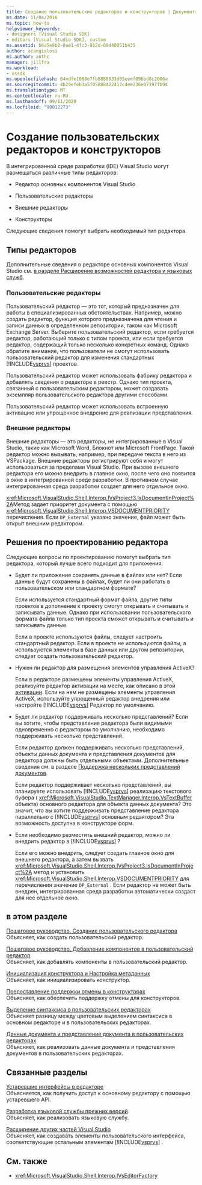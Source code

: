 ```yaml
---
title: Создание пользовательских редакторов и конструкторов | Документация Майкрософт
ms.date: 11/04/2016
ms.topic: how-to
helpviewer_keywords:
- designers [Visual Studio SDK]
- editors [Visual Studio SDK], custom
ms.assetid: b6a5e8b2-0ae1-4fc3-812d-09d40051b435
author: acangialosi
ms.author: anthc
manager: jillfra
ms.workload:
- vssdk
ms.openlocfilehash: 64edfe1088e7fb8888933d85eeef096bd8c2006a
ms.sourcegitcommit: 4b29efeb3a5f05888422417c4ee236e07197fb94
ms.translationtype: MT
ms.contentlocale: ru-RU
ms.lasthandoff: 09/11/2020
ms.locfileid: "90012273"
---
```

# <a name="create-custom-editors-and-designers"></a>Создание пользовательских редакторов и конструкторов

В интегрированной среде разработки (IDE) Visual Studio могут размещаться различные типы редакторов:

- Редактор основных компонентов Visual Studio

- Пользовательские редакторы

- Внешние редакторы

- Конструкторы

Следующие сведения помогут выбрать необходимый тип редактора.

## <a name="types-of-editor"></a>Типы редакторов

Дополнительные сведения о редакторе основных компонентов Visual Studio см. [в разделе Расширение возможностей редактора и языковых служб](../extensibility/extending-the-editor-and-language-services.md).

### <a name="custom-editors"></a>Пользовательские редакторы
 Пользовательский редактор — это тот, который предназначен для работы в специализированных обстоятельствах. Например, можно создать редактор, функция которого предназначена для чтения и записи данных в определенном репозитории, таком как Microsoft Exchange Server. Выберите пользовательский редактор, если требуется редактор, работающий только с типом проекта, или если требуется редактор, содержащий только несколько конкретных команд. Однако обратите внимание, что пользователи не смогут использовать пользовательский редактор для изменения стандартных [!INCLUDE[vsprvs](../code-quality/includes/vsprvs_md.md)] проектов.

 Пользовательский редактор может использовать фабрику редактора и добавлять сведения о редакторе в реестр. Однако тип проекта, связанный с пользовательским редактором, может создавать экземпляр пользовательского редактора другими способами.

 Пользовательский редактор может использовать встроенную активацию или упрощенное внедрение для реализации представления.

### <a name="external-editors"></a>Внешние редакторы
 Внешние редакторы — это редакторы, не интегрированные в Visual Studio, такие как Microsoft Word, Блокнот или Microsoft FrontPage. Такой редактор можно вызывать, например, при передаче текста в него из VSPackage. Внешние редакторы регистрируют себя и могут использоваться за пределами Visual Studio. При вызове внешнего редактора его можно внедрить в главное окно, после чего оно появится в окне в интегрированной среде разработки. В противном случае интегрированная среда разработки создает для него отдельное окно.

 <xref:Microsoft.VisualStudio.Shell.Interop.IVsProject3.IsDocumentInProject%2A>Метод задает приоритет документа с помощью <xref:Microsoft.VisualStudio.Shell.Interop.VSDOCUMENTPRIORITY> перечисления. Если `DP_External` указано значение, файл может быть открыт внешним редактором.

## <a name="editor-design-decisions"></a>Решения по проектированию редактора
 Следующие вопросы по проектированию помогут выбрать тип редактора, который лучше всего подходит для приложения:

- Будет ли приложение сохранять данные в файлах или нет? Если данные будут сохранены в файлах, будет ли они работать в пользовательском или стандартном формате?

   Если используется стандартный формат файла, другие типы проектов в дополнение к проекту смогут открывать и считывать и записывать данные. Однако при использовании пользовательского формата файла только тип проекта сможет открывать и считывать и записывать данные.

   Если в проекте используются файлы, следует настроить стандартный редактор. Если в проекте не используются файлы, а используются элементы в базе данных или другом репозитории, следует создать пользовательский редактор.

- Нужен ли редактор для размещения элементов управления ActiveX?

   Если в редакторе размещены элементы управления ActiveX, реализуйте редактор активации на месте, как описано в этой [активации](../vs-2015/misc/in-place-activation.md?view=vs-2015). Если на нем не размещены элементы управления ActiveX, используйте упрощенный редактор внедрения или настройте [!INCLUDE[vsprvs](../code-quality/includes/vsprvs_md.md)] Редактор по умолчанию.

- Будет ли редактор поддерживать несколько представлений? Если вы хотите, чтобы представления редактора были видимыми одновременно с редактором по умолчанию, необходимо поддерживать несколько представлений.

   Если редактор должен поддерживать несколько представлений, объекты данных документа и представления документов для редактора должны быть отдельными объектами. Дополнительные сведения см. в разделе [Поддержка нескольких представлений документов](../extensibility/supporting-multiple-document-views.md).

   Если редактор поддерживает несколько представлений, вы планируете использовать [!INCLUDE[vsprvs](../code-quality/includes/vsprvs_md.md)] реализацию текстового буфера ( <xref:Microsoft.VisualStudio.TextManager.Interop.VsTextBuffer> объекта) основного редактора для объекта данных документа? Это значит, что вы хотите поддерживать представление редактора параллельно с [!INCLUDE[vsprvs](../code-quality/includes/vsprvs_md.md)] основным редактором? Эта возможность доступна в конструкторе форм.

- Если необходимо разместить внешний редактор, можно ли внедрить редактор в [!INCLUDE[vsprvs](../code-quality/includes/vsprvs_md.md)] ?

   Если его можно внедрить, следует создать главное окно для внешнего редактора, а затем вызвать <xref:Microsoft.VisualStudio.Shell.Interop.IVsProject3.IsDocumentInProject%2A> метод и установить <xref:Microsoft.VisualStudio.Shell.Interop.VSDOCUMENTPRIORITY> для перечисления значение `DP_External` . Если редактор не может быть внедрен, интегрированная среда разработки автоматически создаст для нее отдельное окно.

## <a name="in-this-section"></a>в этом разделе

[Пошаговое руководство. Создание пользовательского редактора](../extensibility/walkthrough-creating-a-custom-editor.md)\
Объясняет, как создать пользовательский редактор.

[Пошаговое руководство. Добавление компонентов в пользовательский редактор](../extensibility/walkthrough-adding-features-to-a-custom-editor.md)\
Объясняет, как добавлять компоненты в пользовательский редактор.

[Инициализация конструктора и Настройка метаданных](../extensibility/designer-initialization-and-metadata-configuration.md)\
Объясняет, как инициализировать конструктор.

[Предоставление поддержки отмены в конструкторах](../extensibility/supplying-undo-support-to-designers.md)\
Объясняет, как обеспечить поддержку отмены для конструкторов.

[Выделение синтаксиса в пользовательских редакторах](../extensibility/syntax-coloring-in-custom-editors.md)\
Объясняет разницу между цветовым выделением синтаксиса в основном редакторе и в пользовательских редакторах.

[Данные документа и представление документа в пользовательских редакторах](../extensibility/document-data-and-document-view-in-custom-editors.md)\
Объясняет, как реализовать данные документа и представления документов в пользовательских редакторах.

## <a name="related-sections"></a>Связанные разделы

[Устаревшие интерфейсы в редакторе](../vs-2015/extensibility/legacy-interfaces-in-the-editor.md?view=vs-2015)\
Объясняется, как получить доступ к основному редактору с помощью устаревшего API.

[Разработка языковой службы прежних версий](../extensibility/internals/developing-a-legacy-language-service.md)\
Объясняет, как реализовать языковую службу.

[Расширение других частей Visual Studio](../extensibility/extending-other-parts-of-visual-studio.md)\
Объясняет, как создавать элементы пользовательского интерфейса, соответствующие остальным элементам [!INCLUDE[vsprvs](../code-quality/includes/vsprvs_md.md)] .

## <a name="see-also"></a>См. также

- <xref:Microsoft.VisualStudio.Shell.Interop.IVsEditorFactory>
